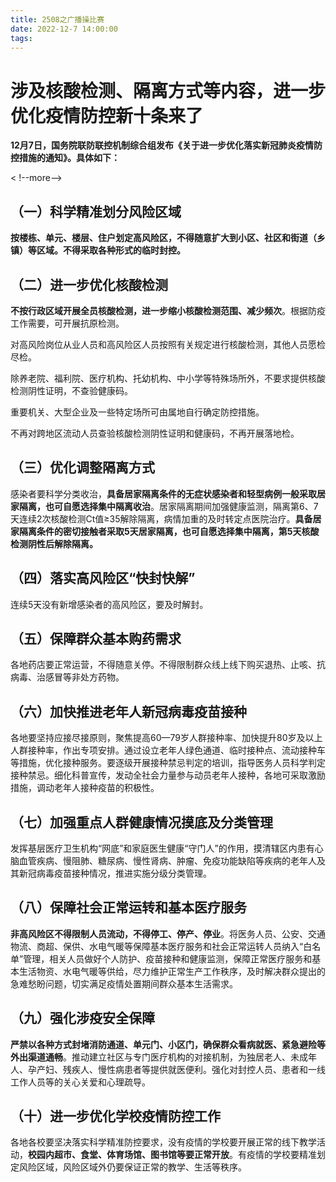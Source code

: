 ```yaml
---
title: 2508之广播操比赛
date: 2022-12-7 14:00:00
tags: 
---
```

# 涉及核酸检测、隔离方式等内容，进一步优化疫情防控新十条来了
**12月7日，国务院联防联控机制综合组发布《关于进一步优化落实新冠肺炎疫情防控措施的通知》。具体如下：**

< !--more-->

## （一）科学精准划分风险区域

**按楼栋、单元、楼层、住户划定高风险区，不得随意扩大到小区、社区和街道（乡镇）等区域。不得采取各种形式的临时封控。**

## （二）进一步优化核酸检测

**不按行政区域开展全员核酸检测，进一步缩小核酸检测范围、减少频次**。根据防疫工作需要，可开展抗原检测。

对高风险岗位从业人员和高风险区人员按照有关规定进行核酸检测，其他人员愿检尽检。

除养老院、福利院、医疗机构、托幼机构、中小学等特殊场所外，不要求提供核酸检测阴性证明，不查验健康码。

重要机关、大型企业及一些特定场所可由属地自行确定防控措施。

不再对跨地区流动人员查验核酸检测阴性证明和健康码，不再开展落地检。

## （三）优化调整隔离方式

感染者要科学分类收治，**具备居家隔离条件的无症状感染者和轻型病例一般采取居家隔离，也可自愿选择集中隔离收治**。居家隔离期间加强健康监测，隔离第6、7天连续2次核酸检测Ct值≥35解除隔离，病情加重的及时转定点医院治疗。**具备居家隔离条件的密切接触者采取5天居家隔离，也可自愿选择集中隔离，第5天核酸检测阴性后解除隔离。**

## （四）落实高风险区“快封快解”

连续5天没有新增感染者的高风险区，要及时解封。

## （五）保障群众基本购药需求

各地药店要正常运营，不得随意关停。不得限制群众线上线下购买退热、止咳、抗病毒、治感冒等非处方药物。

## （六）加快推进老年人新冠病毒疫苗接种

各地要坚持应接尽接原则，聚焦提高60—79岁人群接种率、加快提升80岁及以上人群接种率，作出专项安排。通过设立老年人绿色通道、临时接种点、流动接种车等措施，优化接种服务。要逐级开展接种禁忌判定的培训，指导医务人员科学判定接种禁忌。细化科普宣传，发动全社会力量参与动员老年人接种，各地可采取激励措施，调动老年人接种疫苗的积极性。

## （七）加强重点人群健康情况摸底及分类管理

发挥基层医疗卫生机构“网底”和家庭医生健康“守门人”的作用，摸清辖区内患有心脑血管疾病、慢阻肺、糖尿病、慢性肾病、肿瘤、免疫功能缺陷等疾病的老年人及其新冠病毒疫苗接种情况，推进实施分级分类管理。

## （八）保障社会正常运转和基本医疗服务

**非高风险区不得限制人员流动，不得停工、停产、停业**。将医务人员、公安、交通物流、商超、保供、水电气暖等保障基本医疗服务和社会正常运转人员纳入“白名单”管理，相关人员做好个人防护、疫苗接种和健康监测，保障正常医疗服务和基本生活物资、水电气暖等供给，尽力维护正常生产工作秩序，及时解决群众提出的急难愁盼问题，切实满足疫情处置期间群众基本生活需求。

## （九）强化涉疫安全保障

**严禁以各种方式封堵消防通道、单元门、小区门，确保群众看病就医、紧急避险等外出渠道通畅**。推动建立社区与专门医疗机构的对接机制，为独居老人、未成年人、孕产妇、残疾人、慢性病患者等提供就医便利。强化对封控人员、患者和一线工作人员等的关心关爱和心理疏导。

## （十）进一步优化学校疫情防控工作

各地各校要坚决落实科学精准防控要求，没有疫情的学校要开展正常的线下教学活动，**校园内超市、食堂、体育场馆、图书馆等要正常开放**。有疫情的学校要精准划定风险区域，风险区域外仍要保证正常的教学、生活等秩序。